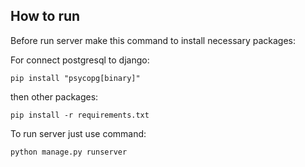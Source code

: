 
## How to run
Before run server make this command to install necessary packages:

For connect postgresql to django:

    pip install "psycopg[binary]"

then other packages:

    pip install -r requirements.txt

To run server just use command:

    python manage.py runserver
